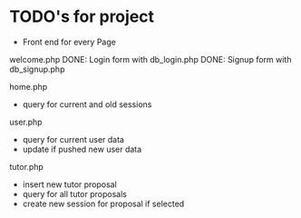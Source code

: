 # TODO's for project

- Front end for every Page

welcome.php
  DONE: Login form with db_login.php
  DONE: Signup form with db_signup.php

home.php
  - query for current and old sessions

user.php
  - query for current user data
  - update if pushed new user data

tutor.php
  - insert new tutor proposal
  - query for all tutor proposals
  - create new session for proposal if selected
